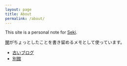 ```yaml
---
layout: page
title: About
permalink: /about/
---
```


This site is a personal note for <a href="https://scholar.google.com/citations?user=Gs_ABawAAAAJ">Seki</a>.

<a href="http://www.amazon.co.jp/-/e/B00ADGVC1W">関</a>がちょっとしたことを書き留めるメモとして使っています。

<ul>
<li><a href="http://seki.sblo.jp/">古いブログ</a></li>
<li><a href="http://researchmap.jp/sekik/%E3%83%96%E3%83%AD%E3%82%B0/">別館</a></li>
</ul>

